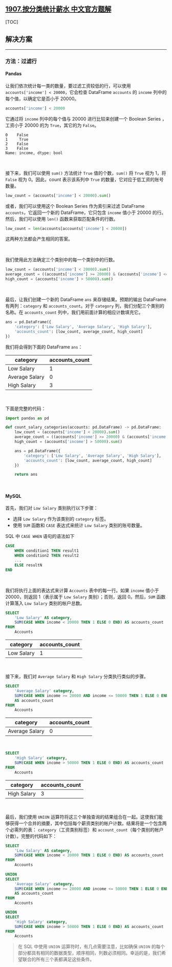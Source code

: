 ## [1907.按分类统计薪水 中文官方题解](https://leetcode.cn/problems/count-salary-categories/solutions/100000/an-fen-lei-tong-ji-xin-shui-by-leetcode-wr0c5)

[TOC]

## 解决方案

---

### 方法：过滤行

#### Pandas

让我们依次统计每一类的数量，要过滤工资较低的行，可以使用 `accounts['income'] < 20000`，它会检查 DataFrame `accounts` 的 `income` 列中的每个值，以确定它是否小于 20000。

```Python
accounts['income'] < 20000
```

它通过将 `income` 列中的每个值与 20000 进行比较来创建一个 Boolean Series ，工资小于 20000 的为 `True`，其它的为 `False`。

```
0    False
1     True
2    False
3    False
Name: income, dtype: bool
```
<br>

接下来，我们可以使用 `sum()` 方法统计 `True` 值的个数，`sum()` 将 `True` 视为 1，将 `False` 视为 0。因此，count 表示该系列中 `True` 的数量，它对应于低工资的账号数量。

```Python
low_count = (accounts['income'] < 20000).sum()
```

或者，我们可以使用这个 Boolean Series 作为索引来过滤 DataFrame `accounts`，它返回一个新的 DataFrame，它只包含 `income` 值小于 20000 的行。然后，我们可以使用 `len()` 函数来获取匹配条件的行数。

```Python
low_count = len(accounts[accounts['income'] < 20000])
```

这两种方法都会产生相同的答案。

<br>

我们使用此方法确定三个类别中的每一个类别中的行数。

```Python
low_count = (accounts['income'] < 20000).sum()
average_count = ((accounts['income'] >= 20000) & (accounts['income'] <= 50000)).sum()
high_count = (accounts['income'] > 50000).sum()
```

<br>

最后，让我们创建一个新的 DataFrame `ans` 来存储结果。预期的输出 DataFrame 有两列：`category` 和 `accounts_count`。对于 `category` 列，我们分配三个类别的名称。在 `accounts_count` 列中，我们用前面计算的相应计数填充它。

```Python
ans = pd.DataFrame({
    'category': ['Low Salary', 'Average Salary', 'High Salary'],
    'accounts_count': [low_count, average_count, high_count]
})
```

我们将会得到下面的 DataFrame `ans`：

| category       | accounts_count |
| -------------- | -------------- |
| Low Salary     | 1              |
| Average Salary | 0              |
| High Salary    | 3              |

<br>

下面是完整的代码：

```Python
import pandas as pd

def count_salary_categories(accounts: pd.DataFrame) -> pd.DataFrame:
    low_count = (accounts['income'] < 20000).sum()
    average_count = ((accounts['income'] >= 20000) & (accounts['income'] <= 50000)).sum()
    high_count = (accounts['income'] > 50000).sum()

    ans = pd.DataFrame({
        'category': ['Low Salary', 'Average Salary', 'High Salary'],
        'accounts_count': [low_count, average_count, high_count]
    })

    return ans
```

<br>

#### MySQL

首先，我们对 `Low Salary` 类别执行以下步骤：

- 选择 `Low Salary` 作为该类别的 `category` 标签。
- 使用 `SUM` 函数和 `CASE` 表达式来统计 `Low Salary` 类别的账号数量。

SQL 中 `CASE WHEN` 语句的语法如下

```sql
CASE
    WHEN condition1 THEN result1
    WHEN condition2 THEN result2
    ...
    ELSE resultN
END
```
<br>

我们将执行上面的表达式来计算 `Accounts` 表中的每一行。如果 `income` 值小于 20000，则返回 1（表示属于 `Low Salary` 类别）；否则，返回 0。然后，`SUM` 函数计算落入 `Low Salary` 类别的帐户总数。

```sql
SELECT 
    'Low Salary' AS category,
    SUM(CASE WHEN income < 20000 THEN 1 ELSE 0 END) AS accounts_count
FROM 
    Accounts
```

| category   | accounts_count |
| ---------- | -------------- |
| Low Salary | 1              |

<br>

接下来，我们对 `Average Salary` 和 `High Salary` 分类执行类似的步骤。

```sql
SELECT  
    'Average Salary' category,
    SUM(CASE WHEN income >= 20000 AND income <= 50000 THEN 1 ELSE 0 END) 
    AS accounts_count
FROM 
    Accounts
```

| category       | accounts_count |
| -------------- | -------------- |
| Average Salary | 0              |

<br>

```sql
SELECT 
    'High Salary' category,
    SUM(CASE WHEN income > 50000 THEN 1 ELSE 0 END) AS accounts_count
FROM 
    Accounts
```

| category    | accounts_count |
| ----------- | -------------- |
| High Salary | 3              |

<br>

最后，我们使用 `UNION` 运算符将这三个单独查询的结果组合在一起。这使我们能够获得一个合并的摘要，其中包括每个薪资类别的帐户计数。结果将是一个包含两个必需列的表： `category`（工资类别标签）和 `account_count`（每个类别的帐户计数）。完整的代码如下：

```sql
SELECT 
    'Low Salary' AS category,
    SUM(CASE WHEN income < 20000 THEN 1 ELSE 0 END) AS accounts_count
FROM 
    Accounts
    
UNION
SELECT  
    'Average Salary' category,
    SUM(CASE WHEN income >= 20000 AND income <= 50000 THEN 1 ELSE 0 END) 
    AS accounts_count
FROM 
    Accounts

UNION
SELECT 
    'High Salary' category,
    SUM(CASE WHEN income > 50000 THEN 1 ELSE 0 END) AS accounts_count
FROM 
    Accounts
```

> 在 SQL 中使用 `UNION` 运算符时，有几点需要注意，比如确保 `UNION` 的每个部分都具有相同的数据类型，顺序相同，列数必须相同。幸运的是，我们希望联合的所有三个表都满足这些条件。
